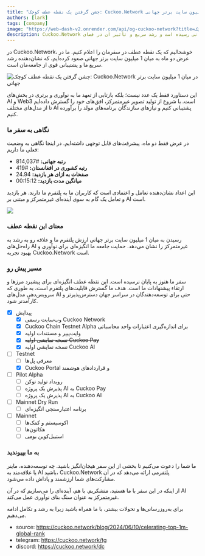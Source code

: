```yaml
---
title: "جشن گرفتن یک نقطه عطف کوچک: Cuckoo.Network در میان 1 میلیون سایت برتر جهانی"
authors: [lark]
tags: [company]
image: "https://web-dash-v2.onrender.com/api/og-cuckoo-network?title=جشن گرفتن یک نقطه عطف کوچک: Cuckoo.Network در میان 1 میلیون سایت برتر جهانی"
description: Cuckoo.Network یک دستاورد مهم را جشن می‌گیرد که به رتبه‌بندی در میان 1 میلیون سایت برتر جهانی رسیده است و رشد سریع و تأثیر آن در فضای AI و Web3 را نشان می‌دهد.
---
```


در Cuckoo.Network، خوشحالیم که یک نقطه عطف در سفرمان را اعلام کنیم. ما در عرض دو ماه به میان 1 میلیون سایت برتر جهانی صعود کرده‌ایم، که نشان‌دهنده رشد سریع ما و پشتیبانی قوی از جامعه‌مان است.

![جشن گرفتن یک نقطه عطف کوچک: Cuckoo.Network در میان 1 میلیون سایت برتر جهانی](https://cuckoo-network.b-cdn.net/cuckoo-network-top-1m-sites.webp "جشن گرفتن یک نقطه عطف کوچک: Cuckoo.Network در میان 1 میلیون سایت برتر جهانی")

این دستاورد فقط یک عدد نیست؛ بلکه بازتابی از تعهد ما به نوآوری و برتری در بخش‌های AI و Web3 است. با شروع از تولید تصویر غیرمتمرکز، افق‌های خود را گسترش داده‌ایم تا از مدل‌های مختلف AI پشتیبانی کنیم و نیازهای سازندگان برنامه‌های مولد را برآورده کنیم.

### نگاهی به سفر ما

در عرض فقط دو ماه، پیشرفت‌های قابل توجهی داشته‌ایم. در اینجا نگاهی به وضعیت فعلی ما داریم:

- **رتبه جهانی:** #814,037
- **رتبه کشوری در افغانستان:** #419
- **صفحات به ازای هر بازدید:** 24.94
- **میانگین مدت بازدید:** 00:15:12

این اعداد نشان‌دهنده تعامل و اعتمادی است که کاربران ما به پلتفرم ما دارند. هر بازدید و تعامل یک گام به سوی آینده‌ای غیرمتمرکز و مبتنی بر AI است.

[![](https://cuckoo-network.b-cdn.net/cuckoo-global-rank.webp)](https://www.similarweb.com/website/cuckoo.network/)

### معنای این نقطه عطف

رسیدن به میان 1 میلیون سایت برتر جهانی ارزش پلتفرم ما و علاقه رو به رشد به راه‌حل‌های AI غیرمتمرکز را نشان می‌دهد. حمایت جامعه ما انگیزه‌ای برای نوآوری و بهبود تجربه Cuckoo.Network است.

### مسیر پیش رو

سفر ما هنوز به پایان نرسیده است. این نقطه عطف انگیزه‌ای برای پیشبرد مرزها و ارتقاء پیشنهادات ما است. هدف ما گسترش قابلیت‌های پلتفرم است، به طوری که سرویس‌دهی مدل‌های AI حتی برای توسعه‌دهندگان در سراسر جهان دسترس‌پذیرتر و کارآمدتر شود.

- [x] پیدایش
  - [x] وب‌سایت رسمی Cuckoo Network
  - [x] Cuckoo Chain Testnet Alpha برای اندازه‌گیری اعتبارات واحد محاسباتی
  - [x] وایت‌پیپر و مستندات اولیه
  - [x] ~~نسخه نمایشی اولیه Cuckoo Pay~~
  - [x] نسخه نمایشی اولیه Cuckoo AI
- [ ] Testnet
  - [ ] معرفی پل‌ها
  - [x] Cuckoo Portal و قراردادهای هوشمند
- [ ] Pilot Alpha
  - [ ] رویداد تولید توکن
  - [ ] پذیرش یک پروژه AI به Cuckoo Pay
  - [ ] پذیرش یک پروژه AI به Cuckoo AI
- [ ] Mainnet Dry Run
  - [ ] برنامه اعتبارسنجی انگیزه‌ای
- [ ] Mainnet
  - [ ] اکوسیستم و کمک‌ها
  - [ ] هکاتون‌ها
  - [ ] استیبل‌کوین بومی

### به ما بپیوندید

ما شما را دعوت می‌کنیم تا بخشی از این سفر هیجان‌انگیز باشید. چه توسعه‌دهنده، ماینر یا علاقه‌مند به AI باشید، Cuckoo.Network پلتفرمی ارائه می‌دهد که در آن مشارکت‌های شما ارزشمند و پاداش داده می‌شود.

از اینکه در این سفر با ما هستید، متشکریم. با هم، آینده‌ای را می‌سازیم که در آن AI غیرمتمرکز به عنوان سنگ بنای نوآوری عمل می‌کند.

برای به‌روزرسانی‌ها و تحولات بیشتر، با ما همراه باشید زیرا به رشد و تکامل ادامه می‌دهیم.

- source: https://cuckoo.network/blog/2024/06/10/celerating-top-1m-global-rank
- telegram: https://cuckoo.network/tg
- discord: https://cuckoo.network/dc
